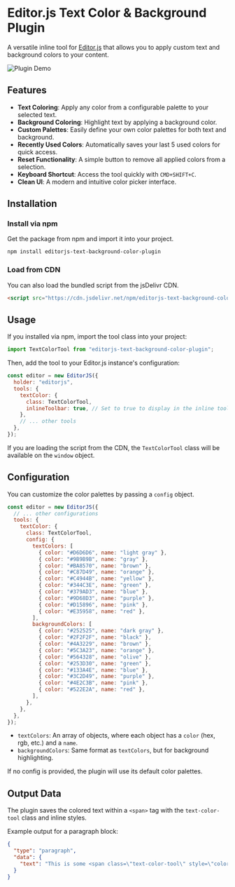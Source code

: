 # Editor.js Text Color & Background Plugin

A versatile inline tool for [Editor.js](https://editorjs.io/) that allows you to apply custom text and background colors to your content.

![Plugin Demo](https://raw.githubusercontent.com/Faqahat/editorjs-text-color-plugin/main/docs/demo.gif)

## Features

- **Text Coloring**: Apply any color from a configurable palette to your selected text.
- **Background Coloring**: Highlight text by applying a background color.
- **Custom Palettes**: Easily define your own color palettes for both text and background.
- **Recently Used Colors**: Automatically saves your last 5 used colors for quick access.
- **Reset Functionality**: A simple button to remove all applied colors from a selection.
- **Keyboard Shortcut**: Access the tool quickly with `CMD+SHIFT+C`.
- **Clean UI**: A modern and intuitive color picker interface.

## Installation

### Install via npm

Get the package from npm and import it into your project.

```bash
npm install editorjs-text-background-color-plugin
```

### Load from CDN

You can also load the bundled script from the jsDelivr CDN.

```html
<script src="https://cdn.jsdelivr.net/npm/editorjs-text-background-color-plugin@latest/dist/bundle.js"></script>
```

## Usage

If you installed via npm, import the tool class into your project:

```javascript
import TextColorTool from "editorjs-text-background-color-plugin";
```

Then, add the tool to your Editor.js instance's configuration:

```javascript
const editor = new EditorJS({
  holder: "editorjs",
  tools: {
    textColor: {
      class: TextColorTool,
      inlineToolbar: true, // Set to true to display in the inline toolbar
    },
    // ... other tools
  },
});
```

If you are loading the script from the CDN, the `TextColorTool` class will be available on the `window` object.

## Configuration

You can customize the color palettes by passing a `config` object.

```javascript
const editor = new EditorJS({
  // ... other configurations
  tools: {
    textColor: {
      class: TextColorTool,
      config: {
        textColors: [
          { color: "#D6D6D6", name: "light gray" },
          { color: "#9B9B9B", name: "gray" },
          { color: "#BA8570", name: "brown" },
          { color: "#C87D49", name: "orange" },
          { color: "#C4944B", name: "yellow" },
          { color: "#344C3E", name: "green" },
          { color: "#379AD3", name: "blue" },
          { color: "#9D68D3", name: "purple" },
          { color: "#D15896", name: "pink" },
          { color: "#E35958", name: "red" },
        ],
        backgroundColors: [
          { color: "#252525", name: "dark gray" },
          { color: "#2F2F2F", name: "black" },
          { color: "#4A3229", name: "brown" },
          { color: "#5C3A23", name: "orange" },
          { color: "#564328", name: "olive" },
          { color: "#253D30", name: "green" },
          { color: "#133A4E", name: "blue" },
          { color: "#3C2D49", name: "purple" },
          { color: "#4E2C3B", name: "pink" },
          { color: "#522E2A", name: "red" },
        ],
      },
    },
  },
});
```

- `textColors`: An array of objects, where each object has a `color` (hex, rgb, etc.) and a `name`.
- `backgroundColors`: Same format as `textColors`, but for background highlighting.

If no config is provided, the plugin will use its default color palettes.

## Output Data

The plugin saves the colored text within a `<span>` tag with the `text-color-tool` class and inline styles.

Example output for a paragraph block:

```json
{
  "type": "paragraph",
  "data": {
    "text": "This is some <span class=\"text-color-tool\" style=\"color: #379AD3;\">blue text</span> with a <span class=\"text-color-tool\" style=\"background-color: #564328;\">highlighted background</span>."
  }
}
```
